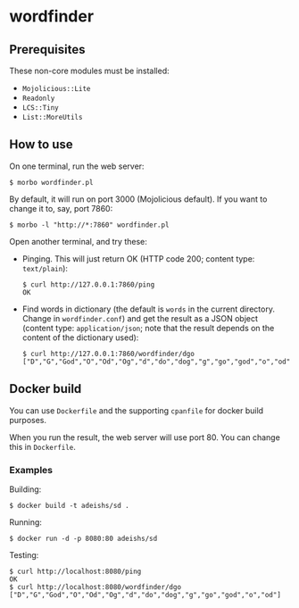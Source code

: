 # wordfinder

## Prerequisites

These non-core modules must be installed:
* `Mojolicious::Lite`
* `Readonly`
* `LCS::Tiny`
* `List::MoreUtils`

## How to use

On one terminal, run the web server:
```
$ morbo wordfinder.pl
```

By default, it will run on port 3000 (Mojolicious default). If you want to change it to, say, port 7860:
```
$ morbo -l "http://*:7860" wordfinder.pl
```

Open another terminal, and try these:
* Pinging. This will just return OK (HTTP code 200; content type: `text/plain`):
  ```
  $ curl http://127.0.0.1:7860/ping
  OK
  ```
* Find words in dictionary (the default is `words` in the current directory. Change in `wordfinder.conf`) and get the result as a JSON object (content type: `application/json`; note that the result depends on the content of the dictionary used):
  ```
  $ curl http://127.0.0.1:7860/wordfinder/dgo
  ["D","G","God","O","Od","Og","d","do","dog","g","go","god","o","od"]
  ```

## Docker build
You can use `Dockerfile` and the supporting `cpanfile` for docker build purposes.

When you run the result, the web server will use port 80. You can change this in `Dockerfile`.

### Examples

Building:
```
$ docker build -t adeishs/sd .
```

Running:
```
$ docker run -d -p 8080:80 adeishs/sd
```

Testing:
```
$ curl http://localhost:8080/ping
OK
$ curl http://localhost:8080/wordfinder/dgo
["D","G","God","O","Od","Og","d","do","dog","g","go","god","o","od"]
```
